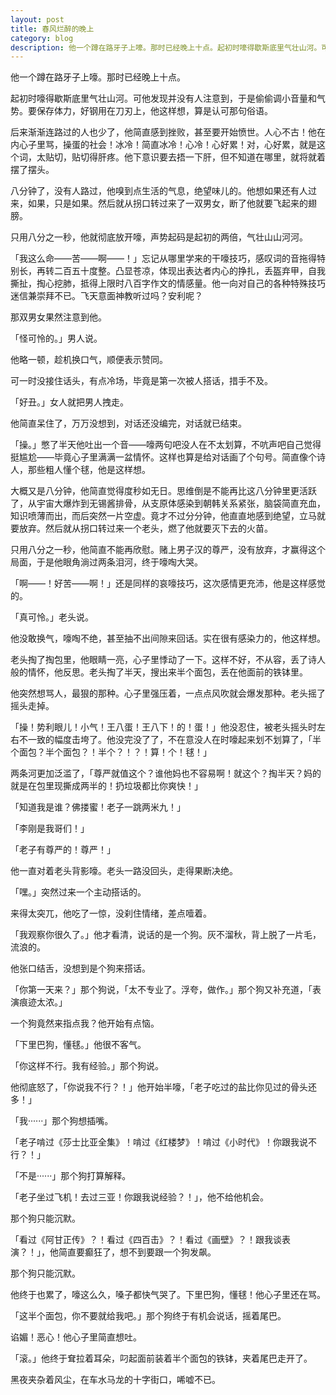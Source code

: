 ```yaml
---
layout: post
title: 春风烂醉的晚上
category: blog
description: 他一个蹲在路牙子上嚎。那时已经晚上十点。起初时嚎得歇斯底里气壮山河。可他发现并没有人注意到，于是偷偷调小音量和气势。要保存体力，好钢用在刀刃上，他这样想，算是认可那句俗语。后来渐渐连路过的人也少了，他简直感到挫败，甚至要开始愤世。人心不古！他在内······
---
```

他一个蹲在路牙子上嚎。那时已经晚上十点。

起初时嚎得歇斯底里气壮山河。可他发现并没有人注意到，于是偷偷调小音量和气势。要保存体力，好钢用在刀刃上，他这样想，算是认可那句俗语。

后来渐渐连路过的人也少了，他简直感到挫败，甚至要开始愤世。人心不古！他在内心子里骂，操蛋的社会！冰冷！简直冰冷！心冷！心好累！对，心好累，就是这个词，太贴切，贴切得肝疼。他下意识要去捂一下肝，但不知道在哪里，就将就着摆了摆头。

八分钟了，没有人路过，他嗅到点生活的气息，绝望味儿的。他想如果还有人过来，如果，只是如果。然后就从拐口转过来了一双男女，断了他就要飞起来的翅膀。

只用八分之一秒，他就彻底放开嚎，声势起码是起初的两倍，气壮山山河河。

「我这么命——苦——啊——！」忘记从哪里学来的干嚎技巧，感叹词的音拖得特别长，再转二百五十度整。凸显苍凉，体现出表达者内心的挣扎，丢盔弃甲，自我撕扯，掏心挖肺，抵得上限时八百字作文的情感量。他一向对自己的各种特殊技巧迷信兼崇拜不已。飞天意面神教听过吗？安利呢？

那双男女果然注意到他。

「怪可怜的。」男人说。

他略一顿，趁机换口气，顺便表示赞同。

可一时没接住话头，有点冷场，毕竟是第一次被人搭话，措手不及。

「好丑。」女人就把男人拽走。

他简直呆住了，万万没想到，对话还没编完，对话就已结束。

「操。」憋了半天他吐出一个音——嚎两句吧没人在不太划算，不吭声吧自己觉得挺尴尬——毕竟心子里满满一盆情怀。这样也算是给对话画了个句号。简直像个诗人，那些粗人懂个毬，他是这样想。

大概又是八分钟，他简直觉得度秒如无日。思维倒是不能再比这八分钟里更活跃了，从宇宙大爆炸到无锡酱排骨，从支原体感染到朝韩关系紧张，脑袋简直充血，知识喷薄而出，而后突然一片空虚。竟才不过分分钟，他直直地感到绝望，立马就要放弃。然后就从拐口转过来一个老头，燃了他就要灭下去的火苗。

只用八分之一秒，他简直不能再欣慰。赌上男子汉的尊严，没有放弃，才赢得这个局面，于是他眼角淌过两条泪河，终于嚎啕大哭。

「啊——！好苦——啊！」还是同样的哀嚎技巧，这次感情更充沛，他是这样感觉的。

「真可怜。」老头说。

他没敢换气，嚎啕不绝，甚至抽不出间隙来回话。实在很有感染力的，他这样想。

老头掏了掏包里，他眼睛一亮，心子里悸动了一下。这样不好，不从容，丢了诗人般的情怀，他反思。老头掏了半天，搜出来半个面包，丢在他面前的铁钵里。

他突然想骂人，最狠的那种。心子里强压着，一点点风吹就会爆发那种。老头摇了摇头走掉。

「操！势利眼儿！小气！王八蛋！王八下！的！蛋！」他没忍住，被老头摇头时左右不一致的幅度击垮了。他没完没了了，不在意没人在时嚎起来划不划算了，「半个面包？半个面包？！半个？！？！算！个！毬！」

两条河更加泛滥了，「尊严就值这个？谁他妈也不容易啊！就这个？掏半天？妈的就是在包里现撕成两半的！扔垃圾都比你爽快！」

「知道我是谁？佛搂蜜！老子一跳两米九！」

「李刚是我哥们！」

「老子有尊严的！尊严！」

他一直对着老头背影嚎。老头一路没回头，走得果断决绝。

「嘿。」突然过来一个主动搭话的。

来得太突兀，他吃了一惊，没刹住情绪，差点噎着。

「我观察你很久了。」他才看清，说话的是一个狗。灰不溜秋，背上脱了一片毛，流浪的。

他张口结舌，没想到是个狗来搭话。

「你第一天来？」那个狗说，「太不专业了。浮夸，做作。」那个狗又补充道，「表演痕迹太浓。」

一个狗竟然来指点我？他开始有点恼。

「下里巴狗，懂毬。」他很不客气。

「你这样不行。我有经验。」那个狗说。

他彻底怒了，「你说我不行？！」他开始半嚎，「老子吃过的盐比你见过的骨头还多！」

「我······」那个狗想插嘴。

「老子啃过《莎士比亚全集》！啃过《红楼梦》！啃过《小时代》！你跟我说不行？！」

「不是······」那个狗打算解释。

「老子坐过飞机！去过三亚！你跟我说经验？！」，他不给他机会。

那个狗只能沉默。

「看过《阿甘正传》？！看过《四百击》？！看过《画壁》？！跟我谈表演？！」，他简直要癫狂了，想不到要跟一个狗发飙。

那个狗只能沉默。

他终于也累了，嚎这么久，嗓子都快气哭了。下里巴狗，懂毬！他心子里还在骂。

「这半个面包，你不要就给我吧。」那个狗终于有机会说话，摇着尾巴。

谄媚！恶心！他心子里简直想吐。

「滚。」他终于耷拉着耳朵，叼起面前装着半个面包的铁钵，夹着尾巴走开了。

黑夜夹杂着风尘，在车水马龙的十字街口，唏嘘不已。